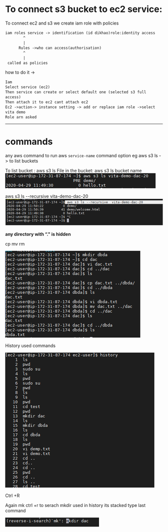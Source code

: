 # To connect s3 bucket to ec2 service:
To connect ec2 and s3 we create iam role with policies

```
iam roles service -> identification (id dikhao)role:identity access
        ^
        |
      Rules ->who can access(authorisation)
        ^
        |
 called as policies
```

how to do it  ->
```
Iam 
Select service (ec2)
Then service can create or select default one (selected s3 full access)
Then attach it to ec2 cant attach ec2
Ec2 ->action-> instance setting -> add or replace iam role ->select vita demo
Role arn asked 
```
___
# commands

any aws command to run
aws `service-name` command option
eg 
aws s3 ls -> to list buckets
  
To list bucket  : aws s3 ls
File in the bucket: aws s3 ls bucket name
![Image](img/1.png)

aws s3 ls --recursive  vita-demo-dac-20
![Image](img/2.png)


**any directory with “." is hidden**<br/>

cp mv rm

![Image](img/3.png)

History  used commands

![Image](img/4.png)

Ctrl +R
 
Again mk ctrl +r to serach mkdir used in history its stacked type  last command 

![Image](img/5.png)
